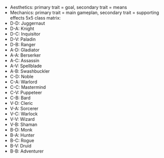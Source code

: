 - Aesthetics: primary trait = goal, secondary trait = means
- Mechanics: primary trait = main gameplan, secondary trait = supporting effects
5x5 class matrix:
- D-D: Juggernaut
- D-A: Knight
- D-C: Inquisitor
- D-V: Paladin
- D-B: Ranger
- A-D: Gladiator
- A-A: Berserker
- A-C: Assassin
- A-V: Spellblade
- A-B: Swashbuckler
- C-D: Noble
- C-A: Warlord
- C-C: Mastermind
- C-V: Puppeteer
- C-B: Bard
- V-D: Cleric
- V-A: Sorcerer
- V-C: Warlock
- V-V: Wizard
- V-B: Shaman
- B-D: Monk
- B-A: Hunter
- B-C: Rogue
- B-V: Druid
- B-B: Adventurer